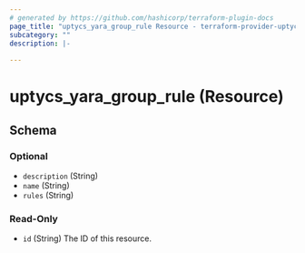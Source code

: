 ```yaml
---
# generated by https://github.com/hashicorp/terraform-plugin-docs
page_title: "uptycs_yara_group_rule Resource - terraform-provider-uptycs"
subcategory: ""
description: |-
  
---
```


# uptycs_yara_group_rule (Resource)





<!-- schema generated by tfplugindocs -->
## Schema

### Optional

- `description` (String)
- `name` (String)
- `rules` (String)

### Read-Only

- `id` (String) The ID of this resource.


